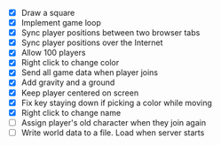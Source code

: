 - [x] Draw a square
- [x] Implement game loop
- [x] Sync player positions between two browser tabs
- [x] Sync player positions over the Internet
- [x] Allow 100 players
- [x] Right click to change color
- [x] Send all game data when player joins
- [x] Add gravity and a ground
- [x] Keep player centered on screen
- [x] Fix key staying down if picking a color while moving
- [x] Right click to change name
- [ ] Assign player's old character when they join again
- [ ] Write world data to a file. Load when server starts
